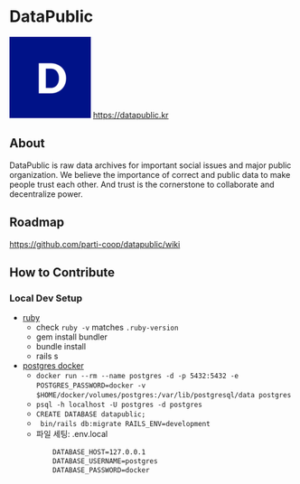 # DataPublic
![logo](public/favicons/android-icon-144x144.png)
https://datapublic.kr

## About

DataPublic is raw data archives for important social issues and major public organization. We believe the importance of correct and public data to make people trust each other. And trust is the cornerstone to collaborate and decentralize power.

## Roadmap

https://github.com/parti-coop/datapublic/wiki

## How to Contribute

### Local Dev Setup

* [ruby](https://github.com/rbenv/rbenv)
    - check `ruby -v` matches `.ruby-version`
    - gem install bundler
    - bundle install
    - rails s 
* [postgres docker](https://hackernoon.com/dont-install-postgres-docker-pull-postgres-bee20e200198)
    - `docker run --rm --name postgres -d -p 5432:5432 -e POSTGRES_PASSWORD=docker -v $HOME/docker/volumes/postgres:/var/lib/postgresql/data postgres`
    - `psql -h localhost -U postgres -d postgres`
    - `CREATE DATABASE datapublic;`
    - ` bin/rails db:migrate RAILS_ENV=development`
    - 파일 세팅: .env.local
        ```
            DATABASE_HOST=127.0.0.1
            DATABASE_USERNAME=postgres
            DATABASE_PASSWORD=docker
        ```